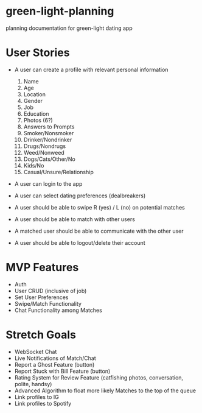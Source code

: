 # green-light-planning
planning documentation for green-light dating app 

# User Stories 
- A user can create a profile with relevant personal information 
  1. Name 
  2. Age 
  3. Location 
  4. Gender
  5. Job 
  6. Education
  7. Photos (6?) 
  8. Answers to Prompts 
  9. Smoker/Nonsmoker 
  10. Drinker/Nondrinker 
  11. Drugs/Nondrugs 
  12. Weed/Nonweed 
  13. Dogs/Cats/Other/No
  14. Kids/No
  15. Casual/Unsure/Relationship

- A user can login to the app 
- A user can select dating preferences (dealbreakers) 
- A user should be able to swipe R (yes) / L (no) on potential matches 
- A user should be able to match with other users 
- A matched user should be able to communicate with the other user 
- A user should be able to logout/delete their account  


# MVP Features 
- Auth 
- User CRUD (inclusive of job) 
- Set User Preferences 
- Swipe/Match Functionality 
- Chat Functionality among Matches 


# Stretch Goals 
- WebSocket Chat 
- Live Notifications of Match/Chat
- Report a Ghost Feature (button)
- Report Stuck with Bill Feature (button)
- Rating System for Review Feature (catfishing photos, conversation, polite, handsy)
- Advanced Algorithm to float more likely Matches to the top of the queue 
- Link profiles to IG 
- Link profiles to Spotify

